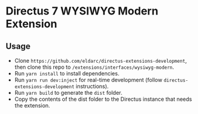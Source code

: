 # Directus 7 WYSIWYG Modern Extension

## Usage

- Clone `https://github.com/eldarc/directus-extensions-development`, then clone this repo to `/extensions/interfaces/wysiwyg-modern`.
- Run `yarn install` to install dependencies.
- Run `yarn run dev:inject` for real-time development (follow `directus-extensions-development` instructions).
- Run `yarn build` to generate the `dist` folder.
- Copy the contents of the dist folder to the Directus instance that needs the extension.
